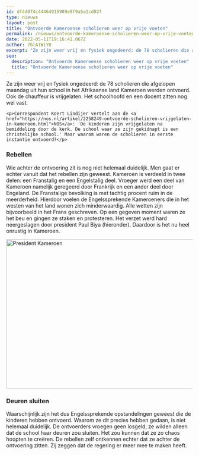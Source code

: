 ```yaml
---
id: df44074c44464915989e9f9a5e2cd02f
type: nieuws
layout: post
title: "Ontvoerde Kameroense scholieren weer op vrije voeten"
permalink: /nieuws/ontvoerde-kameroense-scholieren-weer-op-vrije-voeten/
date: 2022-05-11T19:16:41.067Z
author: 7biA1WiYB
excerpt: "Ze zijn weer vrij en fysiek ongedeerd: de 78 scholieren die afgelopen maandag uit hun school in het Afrikaanse land Kameroen werden ontvoerd. Ook de chauffeur is vrijgelaten. Het schoolhoofd en een docent zitten nog wel vast.  "
seo:
  description: "Ontvoerde Kameroense scholieren weer op vrije voeten"
  title: "Ontvoerde Kameroense scholieren weer op vrije voeten"
---
```

Ze zijn weer vrij en fysiek ongedeerd: de 78 scholieren die afgelopen maandag uit hun school in het Afrikaanse land Kameroen werden ontvoerd. Ook de chauffeur is vrijgelaten. Het schoolhoofd en een docent zitten nog wel vast.  

    <p>Correspondent Koert Lindijer vertelt aan de <a href="https://nos.nl/artikel/2258249-ontvoerde-scholieren-vrijgelaten-in-kameroen.html">NOS</a>: 'De kinderen zijn vrijgelaten na bemiddeling door de kerk. De school waar ze zijn gekidnapt is een christelijke school.' Maar waarom waren de scholieren in eerste instantie ontvoerd?</p>
<h3>Rebellen</h3>
<p>Wie achter de ontvoering zit is nog niet helemaal duidelijk. Men gaat er echter vanuit dat het rebellen zijn geweest. Kameroen is verdeeld in twee delen: een Franstalig en een Engelstalig deel. Vroeger werd een deel van Kameroen namelijk geregeerd door Frankrijk en een ander deel door Engeland. De Franstalige bevolking is met tachtig procent ruim in de meerderheid. Hierdoor voelen de Engelssprekende Kameroeners die in het westen van het land wonen zich minderwaardig. Alle wetten zijn bijvoorbeeld in het Frans geschreven. Op een gegeven moment waren ze het beu en gingen ze staken en protesteren. Het verzet werd hard neergeslagen door president Paul Biya (hieronder). Daardoor is het nu heel onrustig in Kameroen.</p>
<p><div class="media media-element-container media-default"><div id="file-535212" class="file file-image file-image-jpeg">

        
  
  <div class="content">
    <img alt="President Kameroen" title="Foto: ANP" height="2342" width="3500" style="height: 402px; width: 600px;" class="media-element file-default" data-delta="1" src="https://7dagen.netlify.app/sites/default/files/President%20Kameroen.jpg">  </div>

  
</div>
</div>
<h3>Deuren sluiten</h3>
<p>Waarschijnlijk zijn het dus Engelssprekende opstandelingen geweest die de kinderen hebben ontvoerd. Waarom ze dit precies hebben gedaan, is niet helemaal duidelijk. De ontvoerders vroegen geen losgeld, ze wilden alleen dat de school haar deuren zou sluiten. Het zou kunnen dat ze zo chaos hoopten te creëren. De rebellen zelf ontkennen echter dat ze achter de ontvoering zitten. Zij zeggen dat de regering er meer mee te maken heeft.</p>  
